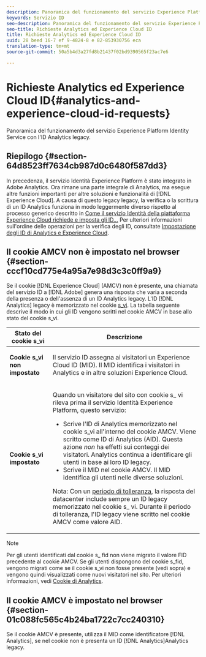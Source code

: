 ```yaml
---
description: Panoramica del funzionamento del servizio Experience Platform Identity Service con l'ID Analytics legacy.
keywords: Servizio ID
seo-description: Panoramica del funzionamento del servizio Experience Platform Identity Service con l'ID Analytics legacy.
seo-title: Richieste Analytics ed Experience Cloud ID
title: Richieste Analytics ed Experience Cloud ID
uuid: 28 beed 16-7 ef 9-4824-8 e 82-853930756 eca
translation-type: tm+mt
source-git-commit: 50a5b4d3a27fd8b21437f02bd9390565f23ac7e6

---
```



# Richieste Analytics ed Experience Cloud ID{#analytics-and-experience-cloud-id-requests}

Panoramica del funzionamento del servizio Experience Platform Identity Service con l&#39;ID Analytics legacy.

## Riepilogo {#section-64d8523ff7634cb987d0c6480f587dd3}

In precedenza, il servizio Identità Experience Platform è stato integrato in Adobe Analytics. Ora rimane una parte integrale di Analytics, ma esegue altre funzioni importanti per altre soluzioni e funzionalità di [!DNL Experience Cloud]. A causa di questo legacy legacy, la verifica o la scrittura di un ID Analytics funziona in modo leggermente diverso rispetto al processo generico descritto in [Come il servizio Identità della piattaforma Experience Cloud richiede e imposta gli ID…](../../introduction/id-request.md#concept-2caacebb1d244402816760e9b8bcef6a) Per ulteriori informazioni sull&#39;ordine delle operazioni per la verifica degli ID, consultate [Impostazione degli ID di Analytics e Experience Cloud](../../reference/analytics-reference/analytics-ids.md#concept-f381dd18ee184c6c8e48286937a161d6).

## Il cookie AMCV non è impostato nel browser {#section-cccf10cd775e4a95a7e98d3c3c0ff9a9}

Se il cookie [!DNL Experience Cloud] (AMCV) non è presente, una chiamata del servizio ID a [!DNL Adobe] genera una risposta che varia a seconda della presenza o dell&#39;assenza di un ID Analytics legacy. L&#39;ID [!DNL Analytics] legacy è memorizzato nel cookie [s_vi](https://marketing.adobe.com/resources/help/en_US/whitepapers/cookies/?f=cookies_analytics.html). La tabella seguente descrive il modo in cui gli ID vengono scritti nel cookie AMCV in base allo stato del cookie s_vi.

<table id="table_DC85FECE26DD424E841BA1059AF1E57F"> 
 <thead> 
  <tr> 
   <th colname="col1" class="entry"> Stato del cookie s_vi </th> 
   <th colname="col2" class="entry"> Descrizione </th> 
  </tr> 
 </thead>
 <tbody> 
  <tr> 
   <td colname="col1"> <p> <b> Cookie s_vi non impostato</b> </p> </td> 
   <td colname="col2"> <p>Il servizio ID assegna ai visitatori un <span class="keyword">Experience Cloud ID</span> (MID). Il MID identifica i visitatori in <span class="keyword">Analytics</span> e in altre soluzioni <span class="keyword">Experience Cloud</span>. </p> </td> 
  </tr> 
  <tr> 
   <td colname="col1"> <p> <b>Cookie s_vi impostato</b> </p> </td> 
   <td colname="col2"> <p>Quando un visitatore del sito con cookie s_ vi rileva prima il servizio Identità Experience Platform, questo servizio: </p> 
    <ul id="ul_BE584810280D4874AF802A9247011787"> 
     <li id="li_AA395B09A3174AF78F3EC10053E2E4F5">Scrive l'ID di <span class="keyword">Analytics</span> memorizzato nel cookie s_vi all'interno del cookie AMCV. Viene scritto come ID di <span class="keyword">Analytics</span> (AID). Questa azione <i>non</i> ha effetti sui conteggi dei visitatori. <span class="keyword"> Analytics</span> continua a identificare gli utenti in base ai loro ID legacy. </li> 
     <li id="li_8735DE21FEA542BA8024109B8FE1E2ED">Scrive il MID nel cookie AMCV. Il MID identifica gli utenti nelle diverse soluzioni. </li> 
    </ul> <p> <p>Nota: Con un <a href="../../reference/analytics-reference/grace-period.md" format="dita" scope="local"> periodo di tolleranza</a>, la risposta del datacenter include sempre un ID legacy memorizzato nel cookie s_ vi. Durante il periodo di tolleranza, l'ID legacy viene scritto nel cookie AMCV come valore AID. </p> </p> </td> 
  </tr> 
 </tbody> 
</table>

>[!NOTE]
>
>Per gli utenti identificati dal cookie s_ fid non viene migrato il valore FID precedente al cookie AMCV. Se gli utenti dispongono del cookie s_fid, vengono migrati come se il cookie s_vi non fosse presente (vedi sopra) e vengono quindi visualizzati come nuovi visitatori nel sito. Per ulteriori informazioni, vedi [Cookie di Analytics](https://marketing.adobe.com/resources/help/en_US/whitepapers/cookies/?f=cookies_analytics.html).

## Il cookie AMCV è impostato nel browser {#section-01c088fc565c4b24ba1722c7cc240310}

Se il cookie AMCV è presente,  utilizza il MID come identificatore [!DNL Analytics], se nel cookie non è presenta un ID [!DNL Analytics]Analytics legacy.
